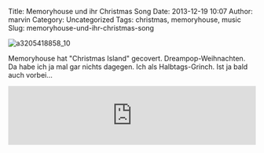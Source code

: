 Title: Memoryhouse und ihr Christmas Song
Date: 2013-12-19 10:07
Author: marvin
Category: Uncategorized
Tags: christmas, memoryhouse, music
Slug: memoryhouse-und-ihr-christmas-song

![a3205418858_10]({static}/images/a3205418858_10.jpg)

Memoryhouse hat "Christmas Island" gecovert. Dreampop-Weihnachten. Da
habe ich ja mal gar nichts dagegen. Ich als Halbtags-Grinch. Ist ja bald
auch vorbei...

<iframe style="border: 0; width: 100%; height: 120px;" src="https://bandcamp.com/EmbeddedPlayer/track=2247335581/size=medium/bgcol=ffffff/linkcol=0687f5/transparent=true/" seamless>[Christmas
Island (The Andrew Sisters Cover) by
Memoryhouse](http://memoryhouse.bandcamp.com/track/christmas-island-the-andrew-sisters-cover)</iframe>

